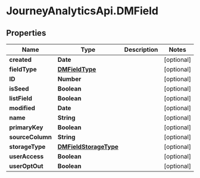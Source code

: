 # JourneyAnalyticsApi.DMField

## Properties

Name | Type | Description | Notes
------------ | ------------- | ------------- | -------------
**created** | **Date** |  | [optional] 
**fieldType** | [**DMFieldType**](DMFieldType.md) |  | [optional] 
**ID** | **Number** |  | [optional] 
**isSeed** | **Boolean** |  | [optional] 
**listField** | **Boolean** |  | [optional] 
**modified** | **Date** |  | [optional] 
**name** | **String** |  | [optional] 
**primaryKey** | **Boolean** |  | [optional] 
**sourceColumn** | **String** |  | [optional] 
**storageType** | [**DMFieldStorageType**](DMFieldStorageType.md) |  | [optional] 
**userAccess** | **Boolean** |  | [optional] 
**userOptOut** | **Boolean** |  | [optional] 


